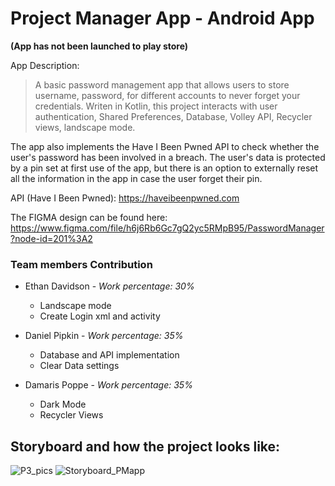 # Project Manager App - Android App

**(App has not been launched to play store)**

App Description:
>A basic password management app that allows users to store username, password, for different accounts to never forget your credentials. Writen in Kotlin, this project interacts with user authentication, Shared Preferences, Database, Volley API, Recycler views, landscape mode.

The app also implements the Have I Been Pwned API to check whether the user's password has been involved in a breach. 
The user's data is protected by a pin set at first use of the app, but there is an option to externally reset all the information
in the app in case the user forget their pin. 

API (Have I Been Pwned): https://haveibeenpwned.com

The FIGMA design can be found here: https://www.figma.com/file/h6j6Rb6Gc7gQ2yc5RMpB95/PasswordManager?node-id=201%3A2


### Team members Contribution


- Ethan Davidson - <i>Work percentage: 30% </i> </br>
  - Landscape mode
  - Create Login xml and activity

- Daniel Pipkin - <i>Work percentage: 35% </i> </br>
  - Database and API implementation
  - Clear Data settings

- Damaris Poppe - <i>Work percentage: 35% </i> </br>
  - Dark Mode
  - Recycler Views

## Storyboard and how the project looks like:

![P3_pics](https://user-images.githubusercontent.com/70035439/182044443-4a773f5f-1bb4-45b1-95ec-dddee2c356e9.png)
![Storyboard_PMapp](https://user-images.githubusercontent.com/70035439/182038844-694035d0-5430-4845-a8f2-76ece9c78b3d.png)

